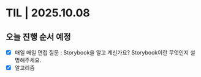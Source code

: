 # TIL | 2025.10.08

## 오늘 진행 순서 예정

-   [x] 매일 매일 면접 질문 : Storybook을 알고 계신가요? Storybook이란 무엇인지 설명해주세요.
-   [x] 알고리즘
